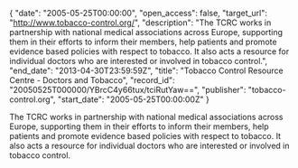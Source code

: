 {
  "date": "2005-05-25T00:00:00", 
  "open_access": false, 
  "target_url": "http://www.tobacco-control.org/", 
  "description": "The TCRC works in partnership with national medical associations across Europe, supporting them in their efforts to inform their members, help patients and promote evidence based policies with respect to tobacco. It also acts a resource for individual doctors who are interested or involved in tobacco control.", 
  "end_date": "2013-04-30T23:59:59Z", 
  "title": "Tobacco Control Resource Centre - Doctors and Tobacco", 
  "record_id": "20050525T000000/YBrcC4y66tux/tciRutYaw==", 
  "publisher": "tobacco-control.org", 
  "start_date": "2005-05-25T00:00:00Z"
}

The TCRC works in partnership with national medical associations across Europe, supporting them in their efforts to inform their members, help patients and promote evidence based policies with respect to tobacco. It also acts a resource for individual doctors who are interested or involved in tobacco control.
